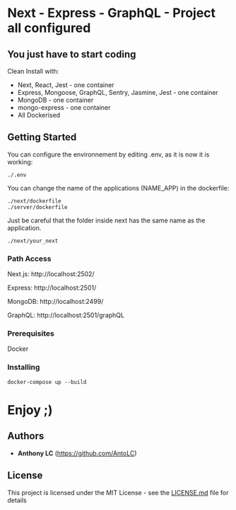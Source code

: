 # Next - Express - GraphQL - Project all configured
## You just have to start coding

Clean Install with:
* Next, React, Jest - one container
* Express, Mongoose, GraphQL, Sentry, Jasmine, Jest - one container
* MongoDB - one container
* mongo-express - one container
* All Dockerised

## Getting Started

You can configure the environnement by editing .env, as it is now it is working: 
```
./.env
```
You can change the name of the applications (NAME_APP) in the dockerfile:
```
./next/dockerfile
./server/dockerfile
```
Just be careful that the folder inside next has the same name as the application.
```
./next/your_next
```

### Path Access
Next.js: http://localhost:2502/

Express: http://localhost:2501/

MongoDB: http://localhost:2499/

GraphQL: http://localhost:2501/graphQL

### Prerequisites

Docker

### Installing

```
docker-compose up --build
```

# Enjoy ;)

## Authors

* **Anthony LC** (https://github.com/AntoLC)

## License

This project is licensed under the MIT License - see the [LICENSE.md](LICENSE.md) file for details
